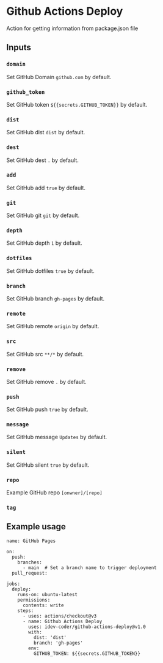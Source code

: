 # Github Actions Deploy

Action for getting information from package.json file

## Inputs

### `domain`

Set GitHub Domain `github.com` by default.

### `github_token`

Set GitHub token `${{secrets.GITHUB_TOKEN}}` by default.

### `dist`

Set GitHub dist `dist` by default.

### `dest`

Set GitHub dest `.` by default.

### `add`

Set GitHub add `true` by default.

### `git`

Set GitHub git `git` by default.

### `depth`

Set GitHub depth `1` by default.

### `dotfiles`

Set GitHub dotfiles `true` by default.

### `branch`

Set GitHub branch `gh-pages` by default.

### `remote`

Set GitHub remote `origin` by default.

### `src`

Set GitHub src `**/*` by default.

### `remove`

Set GitHub remove `.` by default.

### `push`

Set GitHub push `true` by default.

### `message`

Set GitHub message `Updates` by default.

### `silent`

Set GitHub silent `true` by default.

### `repo`

Example GitHub repo `[onwner]/[repo]`

### `tag`

## Example usage

```
name: GitHub Pages

on:
  push:
    branches:
      - main  # Set a branch name to trigger deployment
  pull_request:

jobs:
  deploy:
    runs-on: ubuntu-latest
    permissions:
      contents: write
    steps:
      - uses: actions/checkout@v3
      - name: Github Actions Deploy
        uses: idev-coder/github-actions-deploy@v1.0
        with:
          dist: 'dist'
          branch: 'gh-pages'
        env:
          GITHUB_TOKEN: ${{secrets.GITHUB_TOKEN}}

```